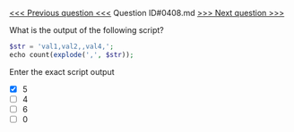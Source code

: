 [<<< Previous question <<<](0407.md)  Question ID#0408.md  [>>> Next question >>>](0409.md) 

What is the output of the following script?

```php
$str = 'val1,val2,,val4,';
echo count(explode(',', $str));
```
Enter the exact script output

- [x] 5
- [ ] 4
- [ ] 6
- [ ] 0
